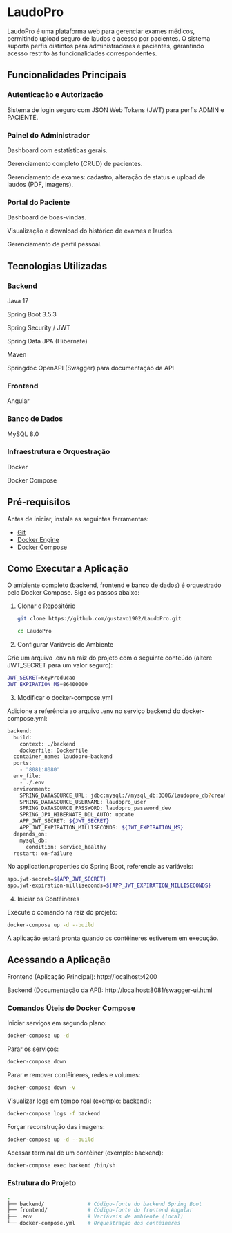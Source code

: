 # LaudoPro

LaudoPro é uma plataforma web para gerenciar exames médicos, permitindo upload seguro de laudos e acesso por pacientes. O sistema suporta perfis distintos para administradores e pacientes, garantindo acesso restrito às funcionalidades correspondentes.

## Funcionalidades Principais

### Autenticação e Autorização

Sistema de login seguro com JSON Web Tokens (JWT) para perfis ADMIN e PACIENTE.

### Painel do Administrador

Dashboard com estatísticas gerais.

Gerenciamento completo (CRUD) de pacientes.

Gerenciamento de exames: cadastro, alteração de status e upload de laudos (PDF, imagens).

### Portal do Paciente

Dashboard de boas-vindas.

Visualização e download do histórico de exames e laudos.

Gerenciamento de perfil pessoal.

## Tecnologias Utilizadas

### Backend

Java 17

Spring Boot 3.5.3

Spring Security / JWT

Spring Data JPA (Hibernate)

Maven

Springdoc OpenAPI (Swagger) para documentação da API

### Frontend

Angular

### Banco de Dados

MySQL 8.0

### Infraestrutura e Orquestração

Docker

Docker Compose

## Pré-requisitos

Antes de iniciar, instale as seguintes ferramentas:

- [Git](https://git-scm.com/)
- [Docker Engine](https://docs.docker.com/engine/install/)
- [Docker Compose](https://docs.docker.com/compose/install/)


## Como Executar a Aplicação

O ambiente completo (backend, frontend e banco de dados) é orquestrado pelo Docker Compose. Siga os passos abaixo:

1. Clonar o Repositório
    ```bash
    git clone https://github.com/gustavo1902/LaudoPro.git

    cd LaudoPro
   ```

2. Configurar Variáveis de Ambiente

Crie um arquivo .env na raiz do projeto com o seguinte conteúdo (altere JWT_SECRET para um valor seguro):

```bash
JWT_SECRET=KeyProducao
JWT_EXPIRATION_MS=86400000
```

3. Modificar o docker-compose.yml

Adicione a referência ao arquivo .env no serviço backend do docker-compose.yml:

```bash
backend:
  build:
    context: ./backend
    dockerfile: Dockerfile
  container_name: laudopro-backend
  ports:
    - "8081:8080"
  env_file:
    - ./.env
  environment:
    SPRING_DATASOURCE_URL: jdbc:mysql://mysql_db:3306/laudopro_db?createDatabaseIfNotExist=true&useSSL=false&allowPublicKeyRetrieval=true
    SPRING_DATASOURCE_USERNAME: laudopro_user
    SPRING_DATASOURCE_PASSWORD: laudopro_password_dev
    SPRING_JPA_HIBERNATE_DDL_AUTO: update
    APP_JWT_SECRET: ${JWT_SECRET}
    APP_JWT_EXPIRATION_MILLISECONDS: ${JWT_EXPIRATION_MS}
  depends_on:
    mysql_db:
      condition: service_healthy
  restart: on-failure
```

No application.properties do Spring Boot, referencie as variáveis:

```bash
app.jwt-secret=${APP_JWT_SECRET}
app.jwt-expiration-milliseconds=${APP_JWT_EXPIRATION_MILLISECONDS}
```

4. Iniciar os Contêineres

Execute o comando na raiz do projeto:

```bash
docker-compose up -d --build
```

A aplicação estará pronta quando os contêineres estiverem em execução.

## Acessando a Aplicação

Frontend (Aplicação Principal): http://localhost:4200

Backend (Documentação da API): http://localhost:8081/swagger-ui.html


### Comandos Úteis do Docker Compose

Iniciar serviços em segundo plano:

```bash
docker-compose up -d
```

Parar os serviços:
```bash
docker-compose down
```

Parar e remover contêineres, redes e volumes:

```bash
docker-compose down -v
```

Visualizar logs em tempo real (exemplo: backend):
```bash
docker-compose logs -f backend
```

Forçar reconstrução das imagens:

```bash
docker-compose up -d --build
```

Acessar terminal de um contêiner (exemplo: backend):
```bash
docker-compose exec backend /bin/sh
```

### Estrutura do Projeto
```bash
.
├── backend/              # Código-fonte do backend Spring Boot
├── frontend/             # Código-fonte do frontend Angular
├── .env                  # Variáveis de ambiente (local)
└── docker-compose.yml    # Orquestração dos contêineres
```
